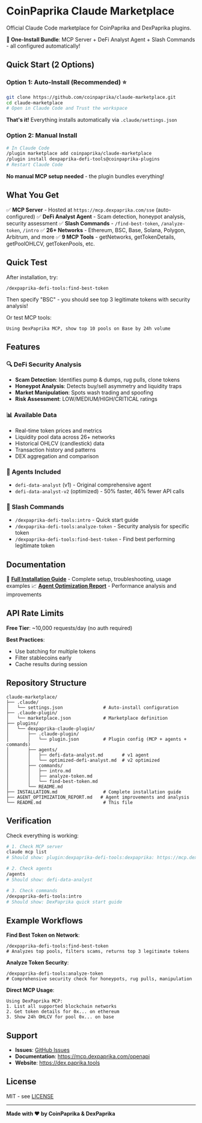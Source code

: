 # CoinPaprika Claude Marketplace

Official Claude Code marketplace for CoinPaprika and DexPaprika plugins.

**🚀 One-Install Bundle**: MCP Server + DeFi Analyst Agent + Slash Commands - all configured automatically!

## Quick Start (2 Options)

### Option 1: Auto-Install (Recommended) ⭐
```bash
git clone https://github.com/coinpaprika/claude-marketplace.git
cd claude-marketplace
# Open in Claude Code and Trust the workspace
```
**That's it!** Everything installs automatically via `.claude/settings.json`

### Option 2: Manual Install
```bash
# In Claude Code
/plugin marketplace add coinpaprika/claude-marketplace
/plugin install dexpaprika-defi-tools@coinpaprika-plugins
# Restart Claude Code
```

**No manual MCP setup needed** - the plugin bundles everything!

## What You Get

✅ **MCP Server** - Hosted at `https://mcp.dexpaprika.com/sse` (auto-configured)
✅ **DeFi Analyst Agent** - Scam detection, honeypot analysis, security assessment
✅ **Slash Commands** - `/find-best-token`, `/analyze-token`, `/intro`
✅ **26+ Networks** - Ethereum, BSC, Base, Solana, Polygon, Arbitrum, and more
✅ **9 MCP Tools** - getNetworks, getTokenDetails, getPoolOHLCV, getTokenPools, etc.

## Quick Test

After installation, try:
```
/dexpaprika-defi-tools:find-best-token
```
Then specify "BSC" - you should see top 3 legitimate tokens with security analysis!

Or test MCP tools:
```
Using DexPaprika MCP, show top 10 pools on Base by 24h volume
```

## Features

### 🔍 DeFi Security Analysis
- **Scam Detection**: Identifies pump & dumps, rug pulls, clone tokens
- **Honeypot Analysis**: Detects buy/sell asymmetry and liquidity traps
- **Market Manipulation**: Spots wash trading and spoofing
- **Risk Assessment**: LOW/MEDIUM/HIGH/CRITICAL ratings

### 📊 Available Data
- Real-time token prices and metrics
- Liquidity pool data across 26+ networks
- Historical OHLCV (candlestick) data
- Transaction history and patterns
- DEX aggregation and comparison

### 🤖 Agents Included
- `defi-data-analyst` (v1) - Original comprehensive agent
- `defi-data-analyst-v2` (optimized) - 50% faster, 46% fewer API calls

### 📝 Slash Commands
- `/dexpaprika-defi-tools:intro` - Quick start guide
- `/dexpaprika-defi-tools:analyze-token` - Security analysis for specific token
- `/dexpaprika-defi-tools:find-best-token` - Find best performing legitimate token

## Documentation

📖 [**Full Installation Guide**](INSTALLATION.md) - Complete setup, troubleshooting, usage examples
📈 [**Agent Optimization Report**](AGENT_OPTIMIZATION_REPORT.md) - Performance analysis and improvements

## API Rate Limits

**Free Tier**: ~10,000 requests/day (no auth required)

**Best Practices**:
- Use batching for multiple tokens
- Filter stablecoins early
- Cache results during session

## Repository Structure

```
claude-marketplace/
├── .claude/
│   └── settings.json               # Auto-install configuration
├── .claude-plugin/
│   └── marketplace.json            # Marketplace definition
├── plugins/
│   └── dexpaprika-claude-plugin/
│       ├── .claude-plugin/
│       │   └── plugin.json         # Plugin config (MCP + agents + commands)
│       ├── agents/
│       │   ├── defi-data-analyst.md       # v1 agent
│       │   └── optimized-defi-analyst.md  # v2 optimized
│       ├── commands/
│       │   ├── intro.md
│       │   ├── analyze-token.md
│       │   └── find-best-token.md
│       └── README.md
├── INSTALLATION.md                 # Complete installation guide
├── AGENT_OPTIMIZATION_REPORT.md   # Agent improvements and analysis
└── README.md                       # This file
```

## Verification

Check everything is working:
```bash
# 1. Check MCP server
claude mcp list
# Should show: plugin:dexpaprika-defi-tools:dexpaprika: https://mcp.dexpaprika.com/sse (SSE) - ✓

# 2. Check agents
/agents
# Should show: defi-data-analyst

# 3. Check commands
/dexpaprika-defi-tools:intro
# Should show: DexPaprika quick start guide
```

## Example Workflows

**Find Best Token on Network**:
```
/dexpaprika-defi-tools:find-best-token
# Analyzes top pools, filters scams, returns top 3 legitimate tokens
```

**Analyze Token Security**:
```
/dexpaprika-defi-tools:analyze-token
# Comprehensive security check for honeypots, rug pulls, manipulation
```

**Direct MCP Usage**:
```
Using DexPaprika MCP:
1. List all supported blockchain networks
2. Get token details for 0x... on ethereum
3. Show 24h OHLCV for pool 0x... on base
```

## Support

- **Issues**: [GitHub Issues](https://github.com/coinpaprika/claude-marketplace/issues)
- **Documentation**: https://mcp.dexpaprika.com/openapi
- **Website**: https://dex.paprika.tools

## License

MIT - see [LICENSE](LICENSE)

---

**Made with ❤️ by CoinPaprika & DexPaprika**
